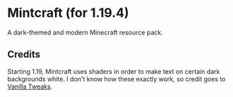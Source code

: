 # Mintcraft (for 1.19.4)
A dark-themed and modern Minecraft resource pack.

## Credits
Starting 1.19, Mintcraft uses shaders in order to make text on certain dark backgrounds white. I don't know how these exactly work, so credit goes to [Vanilla Tweaks](https://vanillatweaks.net/).